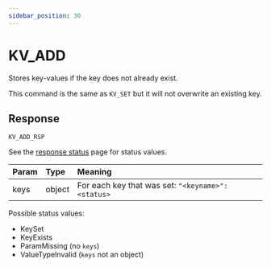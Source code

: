 ```yaml
---
sidebar_position: 30
---
```


# KV_ADD
Stores key-values if the key does not already exist.

This command is the same as `KV_SET` but it will not overwrite an existing key.


## Response

`KV_ADD_RSP`

See the [response status](./../Statuses) page for status values.


|Param|Type|Meaning|
|:---|:---|:---|
|keys|object|For each key that was set: `"<keyname>":<status>`|


Possible status values:

- KeySet
- KeyExists
- ParamMissing (no `keys`)
- ValueTypeInvalid (`keys` not an object)
